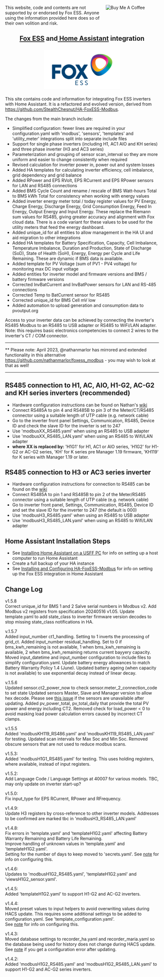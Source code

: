 <a href="https://www.buymeacoffee.com/tonym1958" target="_blank"><img src="https://cdn.buymeacoffee.com/buttons/default-orange.png" alt="Buy Me A Coffee" height="41" width="174" align="right"></a>
This website, code and contents are not supported by or endorsed by Fox ESS. Anyone using the information provided here does so of their own volition and risk.
##

<h2 align="center">
   <a href="https://www.fox-ess.com">Fox ESS</a> and<a href="https://www.home-assistant.io"> Home Assistant</a> integration
   </br></br>
   <img src="https://github.com/home-assistant/brands/raw/master/custom_integrations/foxess/logo.png" >
   </br>
</h2>

This site contains code and information for integrating Fox ESS inverters with Home Assistant. It is a refactored and evolved version, derived from https://github.com/StealthChesnut/HA-FoxESS-Modbus.

The changes from the main branch include:

* Simplified configuration: fewer lines are required in your configuration.yaml with 'modbus', 'sensors', 'templates' and 'utility_meter' integrations split into separate include files
* Support for single phase inverters (including H1, AC1 AIO and KH series) and three phase inverter (H3 and AC3 series)
* Parameterization and grouping of sensor scan_interval so they are more uniform and easier to change consistently when required
* Revised calculation for inverter power in, power out and system losses
* Added HA templates for calculating inverter efficiency, cell imbalance, grid dependency and grid balance
* Added RPower and EPS RVolt, EPS RCurrent and EPS RPower sensors for LAN and RS485 connections
* Added BMS Cycle Count and rename / rescale of BMS Watt-hours Total to BMS kWh Total for consistency when working with energy values
* Added inverter energy meter total / today register values for PV Energy, Charge Energy, Discharge Energy, Grid Consumption Energy, Feed In Energy, Output Energy and Input Energy. These replace the Riemann sum values for RS485, giving greater accuracy and alignment with Fox cloud data. There is a code variant for these values to be used for the utility meters that feed the energy dashboard.
* Added unique_id for all entities to allow management in the HA UI and aid migration to other integrations
* Added HA templates for Battery Specification, Capacity, Cell Imbalance, Temperature Imbalance, Duration and Production, State of Discharge (SoD), State of Health (SoH), Energy, Energy per Cycle and Life Remaining. These are dynamic if BMS data is available.
* Added template for PV Voltage (sum of PV1 - PV4 voltage) for monitoring max DC input voltage
* Added entities for inverter model and firmware versions and BMS / battery firmware versions
* Corrected InvBatCurrent and InvBatPower sensors for LAN and RS-485 connections
* Corrected Temp to BatCurrent sensor for RS485
* Corrected unique_id for BMS Cell mV low
* Added automation to upload generation and consumption data to pvoutput.org

Access to your inverter data can be achieved by connecting the inverter's RS485 Modbus to an RS485 to USB adapter or RS485 to WiFi/LAN adapter. Note: this requires basic electronics competencies to connect 2 wires to the inverter's CT / COM connector.

---
** Please note: April 2023, @nathanmarlor has mirrored and extended functionality in this alternative https://github.com/nathanmarlor/foxess_modbus - you may wish to look at that as well!

---


## RS485 connection to H1, AC, AIO, H1-G2, AC-G2 and KH series inverters (recommended)
* Hardware configuration instructions can be found on Nathan's [wiki](https://github.com/nathanmarlor/foxess_modbus/wiki)
* Connect RS485A to pin 4 and RS485B to pin 3 of the Meter/CT/RS485 connector using a suitable length of UTP cable (e.g. network cable)
* Go to the inverter front panel Settings, Communication, RS485, Device ID and check the slave ID for the inverter is set to 247
* Use 'modbusXX_RS485.yaml' when using an RS485 to USB adapter
* Use 'modbusXX_RS485_LAN.yaml' when using an RS485 to Wifi/LAN adapter
* **where XX is replaced by:** 'H1G1' for H1, AC1 or AIO series, 'H1G2' for H1-G2 or AC-G2 series, 'KH' for K series pre Manager 1.19 firmware, 'KH119' for K series with Manager 1.19 or later.

## RS485 connection to H3 or AC3 series inverter
* Hardware configuration instructions for connection to RS485 can be found on the [wiki](https://github.com/nathanmarlor/foxess_modbus/wiki)
* Connect RS485A to pin 1 and RS485B to pin 2 of the Meter/RS485 connector using a suitable length of UTP cable (e.g. network cable)
* Go to inverter front panel, Settings, Communication, RS485, Device ID and set the slave ID for the inverter to 247 (the default is 000)
* Use 'modbusH3_RS485.yaml' when using an RS485 to USB adapter
* Use 'modbusH3_RS485_LAN.yaml' when using an RS485 to Wifi/LAN adapter

## Home Assistant Installation Steps

* See [Installing Home Assistant on a USFF PC](https://github.com/TonyM1958/HA-FoxESS-Modbus/wiki/Installing-Home-Assistant-on-a-USFF-PC) for info on setting up a host computer to run Home Assistant
* Create a full backup of your HA instance
* See [Installing and Configuring HA-FoxESS-Modbus](https://github.com/TonyM1958/HA-FoxESS-Modbus/wiki/Installing-and-Configuring-HA-FoxESS-Modbus) for info on setting up the Fox ESS integration in Home Assistant

## Change Log

v1.5.8<br>
Correct unique_id for BMS 1 and 2 Salve serial numbers in Modbus v2.
Add Modbus v2 registers from specification 20240516 v1.05.
Update template.yaml to add state_class to inverter firmware version decodes to stop missing state_class notifications in HA.

v.1.5.7<br>
Added input_number ct1_handling. Setting to 1 inverts the processing of grid_ct.
Added input_number residual_handling. Set to 0 if bms_kwh_remaining is not available, 1 when bms_kwh_remaining is available, 2 when bms_kwh_remaining returns current bayyery capacity.
Moved input_datetime and input_number configuration to include files to simplify configuration.yaml.
Update battery energy allowances to match Battery Warranty Policy 1.4 (June).
Updated battery ageing (when capacity is not available) to use exponential decay instead of linear decay.

v.1.5.6<br>
Updated sensor.ct2_power_now to check sensor.meter_2_connection_code to set state
Updated sensors Master, Slave and Manager version to allow hex decode. Please see [this issue](https://github.com/TonyM1958/HA-FoxESS-Modbus/issues/23) if the sensors are unavailable after updating.
Added pv_power_total, pv_total_daily that provide the total PV power and energy including CT2.
Removed check for load_power < 0 to avoid masking load power calculation errors caused by incorrect CT clamps.

v.1.5.5<br>
Added 'modbusKH119_RS486.yaml' and 'modbusKH119_RS485_LAN.yaml' for testing.
Updated scan intervals for Max Soc and Min Soc.
Removed obscure sensors that are not used to reduce modbus scans.

v1.5.3:<br>
Added 'modbusH1G1_RS485.yaml' for testing. This uses holding registers, where available, instead of input registers.

v1.5.2:<br>
Add Language Code / Language Settings at 40007 for various models. TBC, may only update on inverter start-up?

v1.5.0:<br>
Fix input_type for EPS RCurrent, RPower and RFrequency.

v1.4.9:<br>
Update H3 registers by cross-reference to other inverter models. Addresses to be confirmed are marked tbc in 'modbusH3_RS485_LAN.yaml'

v1.4.8:<br>
Fix errors in 'template.yaml' and 'templateH1G2.yaml' affecting Battery Warranty Remaining and Battery Life Remaining.<br>
Improve handling of unknown values in 'template.yaml' and 'templateH1G2.yaml'.<br>
Setting for the number of days to keep moved to 'secrets.yaml'. See [note](https://github.com/TonyM1958/HA-FoxESS-Modbus/issues/20) for info on configuring this.

v1.4.6:<br>
Updates to 'modbusH1G2_RS485.yaml', 'templateH1G2.yaml' and 'viewsH1G2_sensor.yaml'.

v1.4.5:<br>
Added 'templateH1G2.yaml' to support H1-G2 and AC-G2 inverters.

v1.4.4:<br>
Moved preset values to input helpers to avoid overwriting values during HACS update. This requires some additional settings to be added to configuration.yaml. See 'template_configuration.yaml'.<br>
See [note](https://github.com/TonyM1958/HA-FoxESS-Modbus/issues/19) for info on configuring this.

v1.4.3:<br>
Moved database settings to recorder_ha.yaml and recorder_maria.yaml so the database being used for history does not change during HACS update.<br>
See [note](https://github.com/TonyM1958/HA-FoxESS-Modbus/issues/18) if you get a configuration error after updating.

v1.4.2:<br>
Added 'modbusH1G2_RS485.yaml' and 'modbusH1G2_RS485_LAN.yaml' to support H1-G2 and AC-G2 series inverters.<br>

